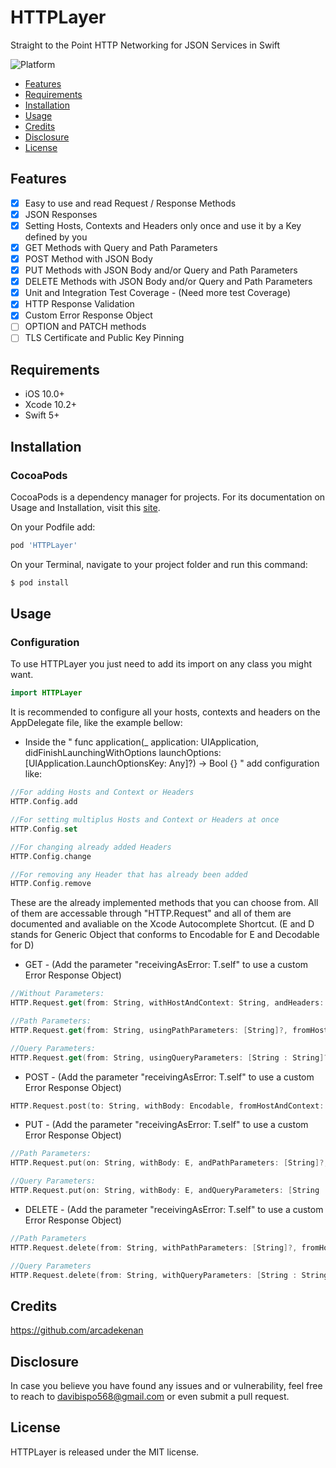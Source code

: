 # HTTPLayer
Straight to the Point HTTP Networking for JSON Services in Swift

![Platform](https://img.shields.io/cocoapods/p/HTTPLayer.svg)

- [Features](#features)
- [Requirements](#requirements)
- [Installation](#installation)
- [Usage](#usage)
- [Credits](#credits)
- [Disclosure](#disclosure)
- [License](#license)

## Features

- [x] Easy to use and read Request / Response Methods
- [x] JSON Responses
- [x] Setting Hosts, Contexts and Headers only once and use it by a Key defined by you
- [x] GET Methods with Query and Path Parameters
- [x] POST Method with JSON Body
- [x] PUT Methods with JSON Body and/or Query and Path Parameters
- [x] DELETE Methods with JSON Body and/or Query and Path Parameters
- [X] Unit and Integration Test Coverage - (Need more test Coverage)
- [X] HTTP Response Validation
- [X] Custom Error Response Object
- [ ] OPTION and PATCH methods
- [ ] TLS Certificate and Public Key Pinning

## Requirements

- iOS 10.0+ 
- Xcode 10.2+
- Swift 5+

## Installation

### CocoaPods

CocoaPods is a dependency manager for projects. For its documentation on Usage and Installation, visit this [site](https://cocoapods.org).

On your Podfile add:

```ruby
pod 'HTTPLayer'
```
On your Terminal, navigate to your project folder and run this command:

```bash
$ pod install
```

## Usage
### Configuration

To use HTTPLayer you just need to add its import on any class you might want.
```swift
import HTTPLayer
```

It is recommended to configure all your hosts, contexts and headers on the AppDelegate file, like the example bellow:

- Inside the " func application(_ application: UIApplication, didFinishLaunchingWithOptions launchOptions: [UIApplication.LaunchOptionsKey: Any]?) -> Bool {} " add configuration like:
```swift
//For adding Hosts and Context or Headers
HTTP.Config.add

//For setting multiplus Hosts and Context or Headers at once
HTTP.Config.set

//For changing already added Headers
HTTP.Config.change

//For removing any Header that has already been added
HTTP.Config.remove

```

These are the already implemented methods that you can choose from. All of them are accessable through "HTTP.Request" and all of them are documented and avaliable on the Xcode Autocomplete Shortcut. (E and D stands for Generic Object that conforms to Encodable for E and Decodable for D)

-  GET - (Add the parameter "receivingAsError: T.self" to use a custom Error Response Object)
```swift
//Without Parameters:
HTTP.Request.get(from: String, withHostAndContext: String, andHeaders: String, receivingObjectType: D.self, completion: (Result<D, Error>) -> ()) 

//Path Parameters:
HTTP.Request.get(from: String, usingPathParameters: [String]?, fromHostAndContext: String, andHeaders: String?, receivingObjectType: D.self, completion: (Result<D, Error>) -> ())

//Query Parameters:
HTTP.Request.get(from: String, usingQueryParameters: [String : String]?, fromHostAndContext: String, andHeaders: String?, receivingObjectType: D.self, completion: (Result<D, Error>) -> ())
```

- POST - (Add the parameter "receivingAsError: T.self" to use a custom Error Response Object)
```swift
HTTP.Request.post(to: String, withBody: Encodable, fromHostAndContext: String, andHeaders: String?, receivingObjectType: D.self, completion: (Result<D, Error>) -> ())
```

- PUT - (Add the parameter "receivingAsError: T.self" to use a custom Error Response Object)
```swift
//Path Parameters:
HTTP.Request.put(on: String, withBody: E, andPathParameters: [String]?, fromHostAndContext: String, andHeaders: String?, receivingObjectType: D.self, completion: (Result<D, Error>) -> ())

//Query Parameters:
HTTP.Request.put(on: String, withBody: E, andQueryParameters: [String : String]?, fromHostAndContext: String, andHeaders: String?, receivingObjectType: D.self, completion: (Result<D, Error>) -> ())
```

- DELETE - (Add the parameter "receivingAsError: T.self" to use a custom Error Response Object)
```swift
//Path Parameters
HTTP.Request.delete(from: String, withPathParameters: [String]?, fromHostAndContext: String, andHeaders: String?, receivingObjectType: D.self, completion: (Result<D, Error>) -> ())

//Query Parameters
HTTP.Request.delete(from: String, withQueryParameters: [String : String]?, fromHostAndContext: String, andHeaders: String?, receivingObjectType: D.self, completion: (Result<D, Error>) -> ())
```

## Credits

https://github.com/arcadekenan

## Disclosure

In case you believe you have found any issues and or vulnerability, feel free to reach to davibispo568@gmail.com or even submit a pull request.

## License

HTTPLayer is released under the MIT license.
